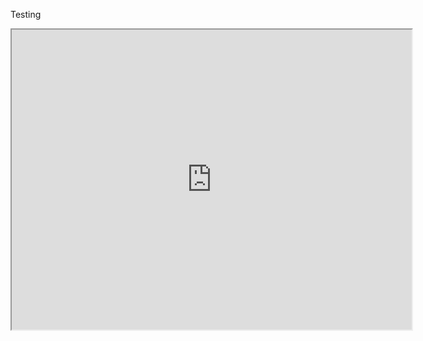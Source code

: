 Testing

<iframe src="https://drive.google.com/file/d/1dLBn4-0H21bStFxbtTf1G12WuopT2QiV/preview" width="640" height="480"></iframe>
